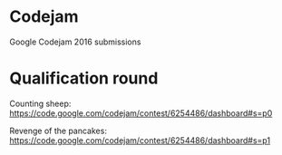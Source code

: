 # Codejam
Google Codejam 2016 submissions

# Qualification round
Counting sheep: https://code.google.com/codejam/contest/6254486/dashboard#s=p0

Revenge of the pancakes: https://code.google.com/codejam/contest/6254486/dashboard#s=p1
